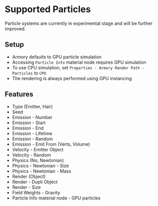 # Supported Particles

Particle systems are currently in experimental stage and will be further improved.

## Setup

- Armory defaults to GPU particle simulation
- Accessing `Particle Info` material node requires GPU simulation
- To use CPU simulation, set `Properties - Armory Render Path - Particles` to `CPU`
- The rendering is always performed using GPU instancing

## Features

- Type (Emitter, Hair)
- Seed
- Emission - Number
- Emission - Start
- Emission - End
- Emission - Lifetime
- Emission - Random
- Emission - Emit From (Verts, Volume)
- Velocity - Emitter Object
- Velocity - Random
- Physics (No, Newtonian)
- Physics - Newtonian - Size
- Physics - Newtonian - Mass
- Render (Object)
- Render - Dupli Object
- Render - Size
- Field Weights - Gravity
- Particle Info material node - GPU particles
